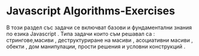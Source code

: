 # Javascript Algorithms-Exercises
 В този раздел със задачи се включват  базови и фундаментални  знания по езика Javascript . Типа задачи които съм решавал са : стрингове,масиви , деструктуриране на масиви , асоциативни масиви , обекти , дом манипулации, прости решения  и условни конструкций .

